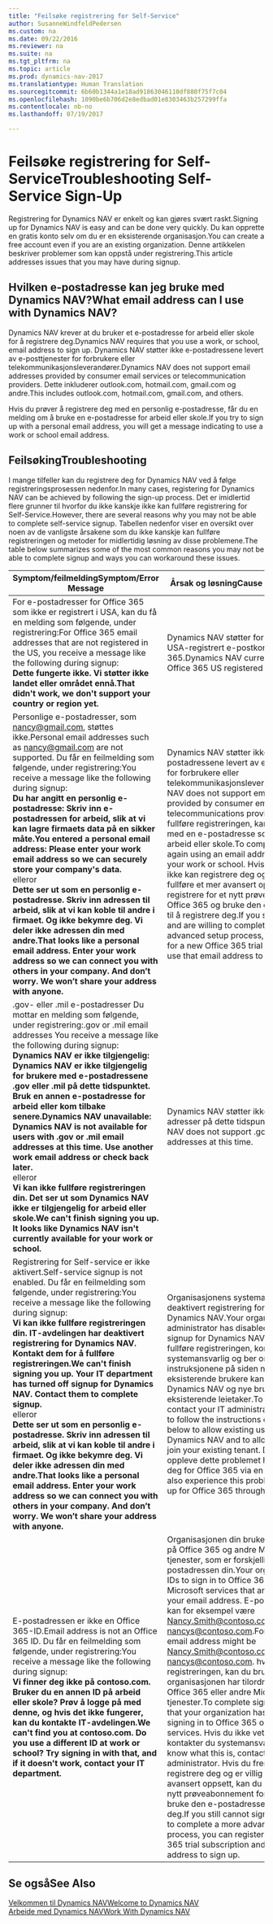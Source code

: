```yaml
---
title: "Feilsøke registrering for Self-Service"
author: SusanneWindfeldPedersen
ms.custom: na
ms.date: 09/22/2016
ms.reviewer: na
ms.suite: na
ms.tgt_pltfrm: na
ms.topic: article
ms.prod: dynamics-nav-2017
ms.translationtype: Human Translation
ms.sourcegitcommit: 6b60b1344a1e18ad91863046110df880f75f7c04
ms.openlocfilehash: 1090be6b706d2e8edbad01e8303463b257299ffa
ms.contentlocale: nb-no
ms.lasthandoff: 07/19/2017

---
```


# <a name="troubleshooting-self-service-sign-up"></a><span data-ttu-id="44ea2-102">Feilsøke registrering for Self-Service</span><span class="sxs-lookup"><span data-stu-id="44ea2-102">Troubleshooting Self-Service Sign-Up</span></span>
<span data-ttu-id="44ea2-103">Registrering for Dynamics NAV er enkelt og kan gjøres svært raskt.</span><span class="sxs-lookup"><span data-stu-id="44ea2-103">Signing up for Dynamics NAV is easy and can be done very quickly.</span></span> <span data-ttu-id="44ea2-104">Du kan opprette en gratis konto selv om du er en eksisterende organisasjon.</span><span class="sxs-lookup"><span data-stu-id="44ea2-104">You can create a free account even if you are an existing organization.</span></span> <span data-ttu-id="44ea2-105">Denne artikkelen beskriver problemer som kan oppstå under registrering.</span><span class="sxs-lookup"><span data-stu-id="44ea2-105">This article addresses issues that you may have during signup.</span></span>

## <a name="what-email-address-can-i-use-with-dynamics-nav"></a><span data-ttu-id="44ea2-106">Hvilken e-postadresse kan jeg bruke med Dynamics NAV?</span><span class="sxs-lookup"><span data-stu-id="44ea2-106">What email address can I use with Dynamics NAV?</span></span>
<span data-ttu-id="44ea2-107">Dynamics NAV krever at du bruker et e-postadresse for arbeid eller skole for å registrere deg.</span><span class="sxs-lookup"><span data-stu-id="44ea2-107">Dynamics NAV requires that you use a work, or school, email address to sign up.</span></span> <span data-ttu-id="44ea2-108">Dynamics NAV støtter ikke e-postadressene levert av e-posttjenester for forbrukere eller telekommunikasjonsleverandører.</span><span class="sxs-lookup"><span data-stu-id="44ea2-108">Dynamics NAV does not support email addresses provided by consumer email services or telecommunication providers.</span></span> <span data-ttu-id="44ea2-109">Dette inkluderer outlook.com, hotmail.com, gmail.com og andre.</span><span class="sxs-lookup"><span data-stu-id="44ea2-109">This includes outlook.com, hotmail.com, gmail.com, and others.</span></span>

<span data-ttu-id="44ea2-110">Hvis du prøver å registrere deg med en personlig e-postadresse, får du en melding om å bruke en e-postadresse for arbeid eller skole.</span><span class="sxs-lookup"><span data-stu-id="44ea2-110">If you try to sign up with a personal email address, you will get a message indicating to use a work or school email address.</span></span>

## <a name="troubleshooting"></a><span data-ttu-id="44ea2-111">Feilsøking</span><span class="sxs-lookup"><span data-stu-id="44ea2-111">Troubleshooting</span></span>
<span data-ttu-id="44ea2-112">I mange tilfeller kan du registrere deg for Dynamics NAV ved å følge registreringsprosessen nedenfor.</span><span class="sxs-lookup"><span data-stu-id="44ea2-112">In many cases, registering for Dynamics NAV can be achieved by following the sign-up process.</span></span> <span data-ttu-id="44ea2-113">Det er imidlertid flere grunner til hvorfor du ikke kanskje ikke kan fullføre registrering for Self-Service.</span><span class="sxs-lookup"><span data-stu-id="44ea2-113">However, there are several reasons why you may not be able to complete self-service signup.</span></span> <span data-ttu-id="44ea2-114">Tabellen nedenfor viser en oversikt over noen av de vanligste årsakene som du ikke kanskje kan fullføre registreringen og metoder for midlertidig løsning av disse problemene.</span><span class="sxs-lookup"><span data-stu-id="44ea2-114">The table below summarizes some of the most common reasons you may not be able to complete signup and ways you can workaround these issues.</span></span>

|<span data-ttu-id="44ea2-115">Symptom/feilmelding</span><span class="sxs-lookup"><span data-stu-id="44ea2-115">Symptom/Error Message</span></span>                                                                             |<span data-ttu-id="44ea2-116">Årsak og løsning</span><span class="sxs-lookup"><span data-stu-id="44ea2-116">Cause and Workaround</span></span>|
|--------------------------------------------------------------------------------------------------|--------------------|
|<span data-ttu-id="44ea2-117">For e-postadresser for Office 365 som ikke er registrert i USA, kan du få en melding som følgende, under registrering:</span><span class="sxs-lookup"><span data-stu-id="44ea2-117">For Office 365 email addresses that are not registered in the US, you receive a message like the following during signup:</span></span> <br><span data-ttu-id="44ea2-118">**Dette fungerte ikke. Vi støtter ikke landet eller området ennå.**</span><span class="sxs-lookup"><span data-stu-id="44ea2-118">**That didn't work, we don't support your country or region yet.**</span></span><br> |<span data-ttu-id="44ea2-119">Dynamics NAV støtter for øyeblikket bare USA-registrert e-postkontoer for Office 365.</span><span class="sxs-lookup"><span data-stu-id="44ea2-119">Dynamics NAV currently only supports Office 365 US registered email accounts.</span></span>|
|<span data-ttu-id="44ea2-120">Personlige e-postadresser, som nancy@gmail.com, støttes ikke.</span><span class="sxs-lookup"><span data-stu-id="44ea2-120">Personal email addresses such as nancy@gmail.com are not supported.</span></span> <span data-ttu-id="44ea2-121">Du får en feilmelding som følgende, under registrering:</span><span class="sxs-lookup"><span data-stu-id="44ea2-121">You receive a message like the following during signup:</span></span> <br><span data-ttu-id="44ea2-122">**Du har angitt en personlig e-postadresse: Skriv inn e-postadressen for arbeid, slik at vi kan lagre firmaets data på en sikker måte.**</span><span class="sxs-lookup"><span data-stu-id="44ea2-122">**You entered a personal email address: Please enter your work email address so we can securely store your company's data.**</span></span><br> <span data-ttu-id="44ea2-123">eller</span><span class="sxs-lookup"><span data-stu-id="44ea2-123">or</span></span> <br> <span data-ttu-id="44ea2-124">**Dette ser ut som en personlig e-postadresse. Skriv inn adressen til arbeid, slik at vi kan koble til andre i firmaet. Og ikke bekymre deg. Vi deler ikke adressen din med andre.**</span><span class="sxs-lookup"><span data-stu-id="44ea2-124">**That looks like a personal email address. Enter your work address so we can connect you with others in your company. And don’t worry. We won’t share your address with anyone.**</span></span> | <span data-ttu-id="44ea2-125">Dynamics NAV støtter ikke e-postadressene levert av e-posttjenester for forbrukere eller telekommunikasjonsleverandører.</span><span class="sxs-lookup"><span data-stu-id="44ea2-125">Dynamics NAV does not support email addresses provided by consumer email services or telecommunications providers.</span></span> <span data-ttu-id="44ea2-126">Hvis du vil fullføre registreringen, kan du prøve på nytt med en e-postadresse som er tilordnet arbeid eller skole.</span><span class="sxs-lookup"><span data-stu-id="44ea2-126">To complete signup, try again using an email address assigned by your work or school.</span></span> <span data-ttu-id="44ea2-127">Hvis du fremdeles ikke kan registrere deg og er villig til å fullføre et mer avansert oppsett, kan du registrere for et nytt prøveabonnement for Office 365 og bruke den e-postadressen til å registrere deg.</span><span class="sxs-lookup"><span data-stu-id="44ea2-127">If you still cannot sign up and are willing to complete a more advanced setup process, you can register for a new Office 365 trial subscription and use that email address to sign up.</span></span>
|<span data-ttu-id="44ea2-128">.gov- eller .mil e-postadresser Du mottar en melding som følgende, under registrering:</span><span class="sxs-lookup"><span data-stu-id="44ea2-128">.gov or .mil email addresses You receive a message like the following during signup:</span></span> <br><span data-ttu-id="44ea2-129">**Dynamics NAV er ikke tilgjengelig: Dynamics NAV er ikke tilgjengelig for brukere med e-postadressene .gov eller .mil på dette tidspunktet. Bruk en annen e-postadresse for arbeid eller kom tilbake senere.**</span><span class="sxs-lookup"><span data-stu-id="44ea2-129">**Dynamics NAV unavailable: Dynamics NAV is not available for users with .gov or .mil email addresses at this time. Use another work email address or check back later.**</span></span> <br><span data-ttu-id="44ea2-130">eller</span><span class="sxs-lookup"><span data-stu-id="44ea2-130">or</span></span> <br><span data-ttu-id="44ea2-131">**Vi kan ikke fullføre registreringen din. Det ser ut som Dynamics NAV ikke er tilgjengelig for arbeid eller skole.**</span><span class="sxs-lookup"><span data-stu-id="44ea2-131">**We can't finish signing you up. It looks like Dynamics NAV isn't currently available for your work or school.**</span></span>|<span data-ttu-id="44ea2-132">Dynamics NAV støtter ikke .gov- eller .mil-adresser på dette tidspunktet.</span><span class="sxs-lookup"><span data-stu-id="44ea2-132">Dynamics NAV does not support .gov or .mil addresses at this time.</span></span>|
|<span data-ttu-id="44ea2-133">Registrering for Self-service er ikke aktivert.</span><span class="sxs-lookup"><span data-stu-id="44ea2-133">Self-service signup is not enabled.</span></span> <span data-ttu-id="44ea2-134">Du får en feilmelding som følgende, under registrering:</span><span class="sxs-lookup"><span data-stu-id="44ea2-134">You receive a message like the following during signup:</span></span> <br><span data-ttu-id="44ea2-135">**Vi kan ikke fullføre registreringen din. IT-avdelingen har deaktivert registrering for Dynamics NAV. Kontakt dem for å fullføre registreringen.**</span><span class="sxs-lookup"><span data-stu-id="44ea2-135">**We can't finish signing you up. Your IT department has turned off signup for Dynamics NAV. Contact them to complete signup.**</span></span> <br><span data-ttu-id="44ea2-136">eller</span><span class="sxs-lookup"><span data-stu-id="44ea2-136">or</span></span> <br> <span data-ttu-id="44ea2-137">**Dette ser ut som en personlig e-postadresse. Skriv inn adressen til arbeid, slik at vi kan koble til andre i firmaet. Og ikke bekymre deg. Vi deler ikke adressen din med andre.**</span><span class="sxs-lookup"><span data-stu-id="44ea2-137">**That looks like a personal email address. Enter your work address so we can connect you with others in your company. And don’t worry. We won’t share your address with anyone.**</span></span>|<span data-ttu-id="44ea2-138">Organisasjonens systemansvarlige har deaktivert registrering for Self-service for Dynamics NAV.</span><span class="sxs-lookup"><span data-stu-id="44ea2-138">Your organization’s IT administrator has disabled self-service signup for Dynamics NAV.</span></span> <span data-ttu-id="44ea2-139">Hvis du vil fullføre registreringen, kontakter du systemansvarlig og ber om å følge instruksjonene på siden nedenfor, slik at eksisterende brukere kan registrere seg for Dynamics NAV og nye brukere kan bli med i eksisterende leietaker.</span><span class="sxs-lookup"><span data-stu-id="44ea2-139">To complete signup, contact your IT administrator and ask them to follow the instructions on the page below to allow existing users to sign up for Dynamics NAV and to allow new users to join your existing tenant.</span></span> <span data-ttu-id="44ea2-140">Du kan også oppleve dette problemet hvis du registrerte deg for Office 365 via en partner.</span><span class="sxs-lookup"><span data-stu-id="44ea2-140">You may also experience this problem if you signed up for Office 365 through a partner.</span></span>|
|<span data-ttu-id="44ea2-141">E-postadressen er ikke en Office 365-ID.</span><span class="sxs-lookup"><span data-stu-id="44ea2-141">Email address is not an Office 365 ID.</span></span> <span data-ttu-id="44ea2-142">Du får en feilmelding som følgende, under registrering:</span><span class="sxs-lookup"><span data-stu-id="44ea2-142">You receive a message like the following during signup:</span></span> <br><span data-ttu-id="44ea2-143">**Vi finner deg ikke på contoso.com. Bruker du en annen ID på arbeid eller skole? Prøv å logge på med denne, og hvis det ikke fungerer, kan du kontakte IT-avdelingen.**</span><span class="sxs-lookup"><span data-stu-id="44ea2-143">**We can't find you at contoso.com. Do you use a different ID at work or school? Try signing in with that, and if it doesn't work, contact your IT department.**</span></span>|<span data-ttu-id="44ea2-144">Organisasjonen din bruker ID-er til å logge på Office 365 og andre Microsoft-tjenester, som er forskjellig fra e-postadressen din.</span><span class="sxs-lookup"><span data-stu-id="44ea2-144">Your organization uses IDs to sign in to Office 365 and other Microsoft services that are different than your email address.</span></span> <span data-ttu-id="44ea2-145">E-postadressen din kan for eksempel være Nancy.Smith@contoso.com, men ID-en er nancys@contoso.com.</span><span class="sxs-lookup"><span data-stu-id="44ea2-145">For example, your email address might be Nancy.Smith@contoso.com but your ID is nancys@contoso.com.</span></span> <span data-ttu-id="44ea2-146">hvis du vil fullføre registreringen, kan du bruke ID-en som organisasjonen har tilordnet for å logge på Office 365 eller andre Microsoft-tjenester.</span><span class="sxs-lookup"><span data-stu-id="44ea2-146">To complete signup, use the ID that your organization has assigned to for signing in to Office 365 or other Microsoft services.</span></span> <span data-ttu-id="44ea2-147">Hvis du ikke vet hva dette er, kontakter du systemansvarlig.</span><span class="sxs-lookup"><span data-stu-id="44ea2-147">If you do not know what this is, contact your IT administrator.</span></span> <span data-ttu-id="44ea2-148">Hvis du fremdeles ikke kan registrere deg og er villig til å fullføre et mer avansert oppsett, kan du registrere for et nytt prøveabonnement for Office 365 og bruke den e-postadressen til å registrere deg.</span><span class="sxs-lookup"><span data-stu-id="44ea2-148">If you still cannot sign up and are able to complete a more advanced setup process, you can register for a new Office 365 trial subscription and use that email address to sign up.</span></span>|


## <a name="see-also"></a><span data-ttu-id="44ea2-149">Se også</span><span class="sxs-lookup"><span data-stu-id="44ea2-149">See Also</span></span>
[<span data-ttu-id="44ea2-150">Velkommen til Dynamics NAV</span><span class="sxs-lookup"><span data-stu-id="44ea2-150">Welcome to Dynamics NAV</span></span>](across-get-started.md)  
[<span data-ttu-id="44ea2-151">Arbeide med Dynamics NAV</span><span class="sxs-lookup"><span data-stu-id="44ea2-151">Work With Dynamics NAV</span></span>](ui-work-product.md)




